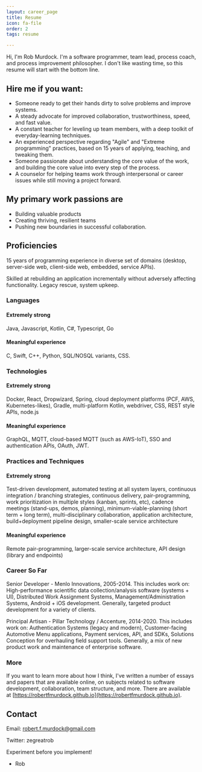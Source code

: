 ```yaml
---
layout: career_page
title: Resume
icon: fa-file
order: 2
tags: resume

---
```


Hi, I'm Rob Murdock. I'm a software programmer, team lead, process coach, and process improvement philosopher. I don't like wasting time, so this resume will start with the bottom line.

## Hire me if you want:

- Someone ready to get their hands dirty to solve problems and improve systems.
- A steady advocate for improved collaboration, trustworthiness, speed, and fast value.
- A constant teacher for leveling up team members, with a deep toolkit of everyday-learning techniques.
- An experienced perspective regarding "Agile" and "Extreme programming" practices, based on 15 years of applying, teaching, and tweaking them.
- Someone passionate about understanding the core value of the work, and building the core value into every step of the process.
- A counselor for helping teams work through interpersonal or career issues while still moving a project forward.

## My primary work passions are

- Building valuable products
- Creating thriving, resilient teams
- Pushing new boundaries in successful collaboration.

## Proficiencies

15 years of programming experience in diverse set of domains (desktop, server-side web, client-side web, embedded, service APIs).

Skilled at rebuilding an application incrementally without adversely affecting functionality. Legacy rescue, system upkeep.

### Languages

#### Extremely strong
Java, Javascript, Kotlin, C#, Typescript, Go

#### Meaningful experience
C, Swift, C++, Python, SQL/NOSQL variants, CSS.

### Technologies

#### Extremely strong

Docker, React, Dropwizard, Spring, cloud deployment platforms (PCF, AWS, Kubernetes-likes), Gradle, multi-platform Kotlin, webdriver, CSS, REST style APIs, node.js

#### Meaningful experience

GraphQL, MQTT, cloud-based MQTT (such as AWS-IoT), SSO and authentication APIs, OAuth, JWT.

### Practices and Techniques

#### Extremely strong

Test-driven development, automated testing at all system layers, continuous integration / branching strategies, continuous delivery, pair-programming, work prioritization in multiple styles (kanban, sprints, etc), cadence meetings (stand-ups, demos, planning), minimum-viable-planning (short term + long term), multi-disciplinary collaboration, application architecture, build+deployment pipeline design, smaller-scale service architecture

#### Meaningful experience

Remote pair-programming, larger-scale service architecture, API design (library and endpoints)

### Career So Far

Senior Developer - Menlo Innovations, 2005-2014. This includes work on:
High-performance scientific data collection/analysis software (systems + UI), Distributed Work Assignment Systems, Management/Administration Systems, Android + iOS development. Generally, targeted product development for a variety of clients.

Principal Artisan - Pillar Technology / Accenture, 2014-2020. This includes work on:
Authentication Systems (legacy and modern), Customer-facing Automotive Menu applications, Payment services, API, and SDKs, Solutions Conception for overhauling field support tools. Generally, a mix of new product work and maintenance of enterprise software.

### More

If you want to learn more about how I think, I've written a number of essays and papers that are available online, on subjects related to software development, collaboration, team structure, and more. There are available at [https://robertfmurdock.github.io](https://robertfmurdock.github.io).

## Contact

Email: robert.f.murdock@gmail.com

Twitter: zegreatrob

Experiment before you implement!

- Rob